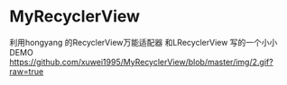 # MyRecyclerView
利用hongyang 的RecyclerView万能适配器 和LRecyclerView 写的一个小小DEMO
https://github.com/xuwei1995/MyRecyclerView/blob/master/img/2.gif?raw=true
